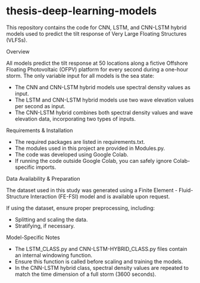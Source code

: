 # thesis-deep-learning-models
This repository contains the code for CNN, LSTM, and CNN-LSTM hybrid models used to predict the tilt response of Very Large Floating Structures (VLFSs).

Overview

All models predict the tilt response at 50 locations along a fictive Offshore Floating Photovoltaic (OFPV) platform for every second during a one-hour storm. The only variable input for all models is the sea state:
- The CNN and CNN-LSTM hybrid models use spectral density values as input.
- The LSTM and CNN-LSTM hybrid models use two wave elevation values per second as input.
- The CNN-LSTM hybrid combines both spectral density values and wave elevation data, incorporating two types of inputs.

Requirements & Installation
- The required packages are listed in requirements.txt.
- The modules used in this project are provided in Modules.py.
- The code was developed using Google Colab.
- If running the code outside Google Colab, you can safely ignore Colab-specific imports.

Data Availability & Preparation

The dataset used in this study was generated using a Finite Element - Fluid-Structure Interaction (FE-FSI) model and is available upon request.

If using the dataset, ensure proper preprocessing, including:
- Splitting and scaling the data.
- Stratifying, if necessary.

Model-Specific Notes
- The LSTM_CLASS.py and CNN-LSTM-HYBRID_CLASS.py files contain an internal windowing function.
- Ensure this function is called before scaling and training the models.
- In the CNN-LSTM hybrid class, spectral density values are repeated to match the time dimension of a full storm (3600 seconds).
